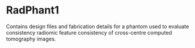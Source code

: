 # RadPhant1

Contains design files and fabrication details for a phantom used to evaluate consistency radiomic feature consistency of cross-centre computed tomography images.
